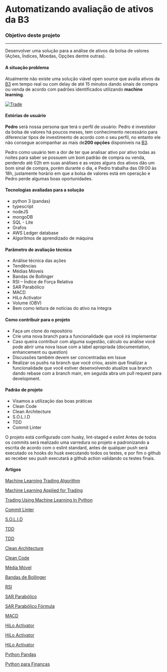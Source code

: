 # Automatizando avaliação de ativos da B3

### Objetivo deste projeto

------------

Desenvolver uma solução para a análise de ativos da bolsa de valores (Ações, Índices, Moedas, Opções dentre outras).

#### A situação problema

Atualmente não existe uma solução viável open source que avalia ativos da [B3](http://www.b3.com.br/pt_br/ "B3") em tempo real ou com delay de até 15 minutos dando sinais de compra ou venda de acordo com padrões identificados utilizando **machine learning**.

[![Trade](./readme/trade.jpg "Trade")](./readme/trade.jpg "Trade")

#### Estórias de usuário

**Pedro** será nossa persona que terá o perfil de usuário:
Pedro é investidor da bolsa de valores há poucos meses, tem conhecimento necessário para diferenciar tipos de investimento de acordo com o seu perfil, no entanto ele não consegue acompanhar as mais de**200 opções** disponíveis na [B3](http://www.b3.com.br/pt_br/ "B3").

Pedro como usuário tem a dor de ter que analisar ativo por ativo todas as noites para saber se possuem um bom padrão de compra ou venda, perdendo até 02h em suas análises e as vezes alguns dos ativos dão um bom sinal de compra, porém durante o dia, e Pedro trabalha das 09:00 às 18h, justamente horário em que a bolsa de valores está em operação e Pedro perde algumas boas oportunidades.

#### Tecnologias avaliadas para a solução

- python 3 (pandas)
- typescript
- nodeJS
- mongoDB
- SQL - Lite
- Grafos
- AWS Ledger database 
- Algorítmos de aprendizado de máquina

#### Parâmetro de avaliação técnica

- Análise técnica das ações
- Tendências
- Médias Móveis
- Bandas de Bollinger
- RSI – Índice de Força Relativa
- SAR Parabólico
- MACD
- HiLo Activator
- Volume (OBV)
- Bem como leitura de notícias do ativo na íntegra

#### Como contribuir para o projeto

- Faça um clone do repositório
- Crie uma nova branch para a funcionalidade que você irá implementar
- Caso queira contribuir com alguma sugestão, cálculo ou análise você pode abrir uma nova Issue com a label apropriada (documentation, enhancement ou question)
- Discussões também devem ser concentradas em Issue
- Realizar os pushs na branch que você criou, assim que finalizar a funcionalidade que você estiver desenvolvendo atualize sua branch dando rebase com a branch main, em seguida abra um pull request para development.

#### Padrão de projeto

- Visamos a utilização das boas práticas
- Clean Code
- Clean Architecture
- S.O.L.I.D
- TDD
- Commit Linter

O projeto está configurado com husky, lint-staged e eslint
Antes de todos os commits será realizado uma varredura no projeto e padronizando a escrita de acordo com o eslint standard, antes de qualquer push será executado os hooks do husk executando todos os testes, e por fim o github ao receber seu push executará a github action validando os testes finais.

#### Artigos

[ Machine Learning Trading Algorithm](https://towardsdatascience.com/the-austrian-quant-my-machine-learning-trading-algorithm-outperformed-the-sp500-for-10-years-bf7ee1d6a235 " Machine Learning Trading Algorithm")

[Machine Learning Applied for Trading](https://patrickchwalek.com/machine-learning-applied-for-trading "Machine Learning Applied for Trading")

[Trading Using Machine Learning In Python](https://blog.quantinsti.com/trading-using-machine-learning-python/ "Trading Using Machine Learning In Python")

[Commit Linter](https://github.com/conventional-changelog/commitlint "Commit Linter")

[S.O.L.I.D](https://medium.com/backticks-tildes/the-s-o-l-i-d-principles-in-pictures-b34ce2f1e898 "S.O.L.I.D")

[TDD](https://www.devmedia.com.br/test-driven-development-tdd-simples-e-pratico/18533 "TDD")

[TDD](https://www.devmedia.com.br/test-driven-development-tdd-simples-e-pratico/18533 "TDD")

[Clean Architecture](https://medium.com/luizalabs/descomplicando-a-clean-architecture-cf4dfc4a1ac6 "Clean Architecture")

[Clean Code](https://medium.com/swlh/the-must-know-clean-code-principles-1371a14a2e75 "Clean Code")

[Média Móvel](https://blog.nelogica.com.br/media-movel-o-que-e-e-como-usar/ "Média Móvel")

[Bandas de Bollinger](https://maisretorno.com/blog/termos/b/bandas-de-bollinger "Bandas de Bollinger")

[RSI](https://www.bussoladoinvestidor.com.br/indice-de-forca-relativa/ "RSI")

[SAR Parabólico](https://blog.earn2trade.com/pt/sar-parabolico/ "SAR Parabólico")

[SAR Parabólico Fórmula](https://www.bussoladoinvestidor.com.br/sar-parabolico/ "SAR Parabólico Fórmula")

[MACD](https://www.nelogica.com.br/conhecimento/artigos/indicadores-estudo/indicador-macd "MACD")

[HiLo Activator](https://escoladafortuna.com/hilo-activator/ "HiLo Activator")

[HiLo Activator](https://www.smarttbot.com/trader/indicador-hilo-activator-daytrade/ "HiLo Activator")

[HiLo Activator](https://www.bussoladoinvestidor.com.br/on-balance-volume-obv/ "HiLo Activator")

[Python Pandas](https://pandas.pydata.org/getting_started.html "Python Pandas")

[Python para Finanças](https://www.udemy.com/course/python-para-financas-investimentos-analise-de-dados/ "Python para Finanças")
